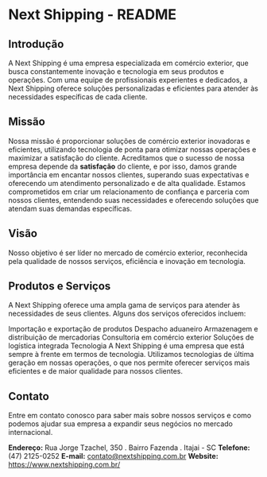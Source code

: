 # Next Shipping - README
## Introdução
A Next Shipping é uma empresa especializada em comércio exterior, que busca constantemente inovação e tecnologia em seus produtos e operações. Com uma equipe de profissionais experientes e dedicados, a Next Shipping oferece soluções personalizadas e eficientes para atender às necessidades específicas de cada cliente.

## Missão
Nossa missão é proporcionar soluções de comércio exterior inovadoras e eficientes, utilizando tecnologia de ponta para otimizar nossas operações e maximizar a satisfação do cliente. Acreditamos que o sucesso de nossa empresa depende da **satisfação** do cliente, e por isso, damos grande importância em encantar nossos clientes, superando suas expectativas e oferecendo um atendimento personalizado e de alta qualidade. Estamos comprometidos em criar um relacionamento de confiança e parceria com nossos clientes, entendendo suas necessidades e oferecendo soluções que atendam suas demandas específicas.

## Visão
Nosso objetivo é ser líder no mercado de comércio exterior, reconhecida pela qualidade de nossos serviços, eficiência e inovação em tecnologia.

## Produtos e Serviços
A Next Shipping oferece uma ampla gama de serviços para atender às necessidades de seus clientes. Alguns dos serviços oferecidos incluem:

Importação e exportação de produtos
Despacho aduaneiro
Armazenagem e distribuição de mercadorias
Consultoria em comércio exterior
Soluções de logística integrada
Tecnologia
A Next Shipping é uma empresa que está sempre à frente em termos de tecnologia. Utilizamos tecnologias de última geração em nossas operações, o que nos permite oferecer serviços mais eficientes e de maior qualidade para nossos clientes.

## Contato
Entre em contato conosco para saber mais sobre nossos serviços e como podemos ajudar sua empresa a expandir seus negócios no mercado internacional.

**Endereço:** Rua Jorge Tzachel, 350 . Bairro Fazenda . Itajai - SC
**Telefone:** (47) 2125-0252
**E-mail:** contato@nextshipping.com.br
**Website:** https://www.nextshipping.com.br/
